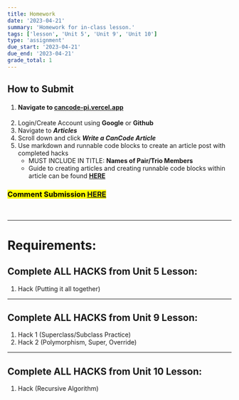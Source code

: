 ```yaml
---
title: Homework
date: '2023-04-21'
summary: 'Homework for in-class lesson.'
tags: ['lesson', 'Unit 5', 'Unit 9', 'Unit 10']
type: 'assignment'
due_start: '2023-04-21'
due_end: '2023-04-21'
grade_total: 1
---
```


## How to Submit

1. #### Navigate to [cancode-pi.vercel.app](https://cancode-pi.vercel.app/)
2. Login/Create Account using **Google** or **Github**
3. Navigate to _**Articles**_
4. Scroll down and click _**Write a CanCode Article**_
5. Use markdown and runnable code blocks to create an article post with completed hacks
   - MUST INCLUDE IN TITLE: **Names of Pair/Trio Members**
   - Guide to creating articles and creating runnable code blocks within article can be found **[HERE](https://cancode-pi.vercel.app/articles/article-creation-guide)**

### <mark>Comment Submission [HERE](https://cancode-pi.vercel.app/articles/cancode-lesson-hw-submissions) </mark>

<br>

---

# Requirements:

## Complete ALL HACKS from Unit 5 Lesson:

>

1. Hack (Putting it all together)

---

## Complete ALL HACKS from Unit 9 Lesson:

>

1. Hack 1 (Superclass/Subclass Practice)
2. Hack 2 (Polymorphism, Super, Override)

---

## Complete ALL HACKS from Unit 10 Lesson:

>

1. Hack (Recursive Algorithm)
